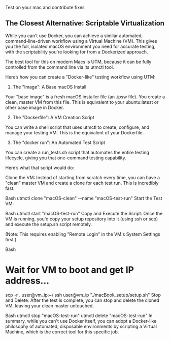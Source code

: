 Test on your mac and contribute fixes


## The Closest Alternative: Scriptable Virtualization

While you can't use Docker, you can achieve a similar automated, command-line-driven workflow using a Virtual Machine (VM). This gives you the full, isolated macOS environment you need for accurate testing, with the scriptability you're looking for from a Dockerized approach.

The best tool for this on modern Macs is UTM, because it can be fully controlled from the command line via its utmctl tool.

Here’s how you can create a "Docker-like" testing workflow using UTM:

1. The "Image": A Base macOS Install

Your "base image" is a fresh macOS installer file (an .ipsw file). You create a clean, master VM from this file. This is equivalent to your ubuntu:latest or other base image in Docker.

2. The "Dockerfile": A VM Creation Script

You can write a shell script that uses utmctl to create, configure, and manage your testing VM. This is the equivalent of your Dockerfile.

3. The "docker run": An Automated Test Script

You can create a run_tests.sh script that automates the entire testing lifecycle, giving you that one-command testing capability.

Here’s what that script would do:

Clone the VM: Instead of starting from scratch every time, you can have a "clean" master VM and create a clone for each test run. This is incredibly fast.

Bash
utmctl clone "macOS-clean" --name "macOS-test-run"
Start the Test VM:

Bash
utmctl start "macOS-test-run"
Copy and Execute the Script: Once the VM is running, you'd copy your setup repository into it (using ssh or scp) and execute the setup.sh script remotely.

(Note: This requires enabling "Remote Login" in the VM's System Settings first.)

Bash
# Wait for VM to boot and get IP address...
scp -r . user@vm_ip:~/
ssh user@vm_ip "./macBook_setup/setup.sh"
Stop and Delete: After the test is complete, you can stop and delete the cloned VM, leaving your clean master untouched.

Bash
utmctl stop "macOS-test-run"
utmctl delete "macOS-test-run"
In summary, while you can't use Docker itself, you can adopt a Docker-like philosophy of automated, disposable environments by scripting a Virtual Machine, which is the correct tool for this specific job.